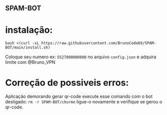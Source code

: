 ## SPAM-BOT

# instalação:
```
bash <(curl -sL https://raw.githubusercontent.com/BrunoCode69/SPAM-BOT/main/install.sh)
```


Coloque seu numero ex: ```5527000000000``` no arquivo ```config.json``` e adquira limite com @Bruno_VPN




# Correção de possiveis erros:
Aplicação demorando gerar qr-code execute esse comando com o bot desligado: ```rm -r SPAM-BOT/chorme``` ligue-o novamente e verifique se gerou o qr-code.
